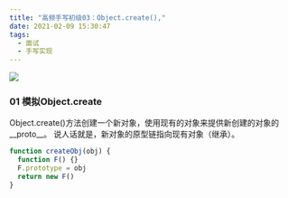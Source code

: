 ```yaml
---
title: "高频手写初级03：Object.create(),"
date: 2021-02-09 15:30:47
tags:
  - 面试
  - 手写实现
---
```


<!--banner-pic|sticker|content-img|content-img-half-->

<img class="banner-pic" src="http://oss.slybootslion.com/blog/vm76op.jpg?x-oss-process=image/auto-orient,1/quality,q_80/watermark,text_c2x5Ym9vdHNsaW9u,color_ffffff,size_40,shadow_70,t_74,x_10,y_10"/>

### 01 模拟Object.create

Object.create()方法创建一个新对象，使用现有的对象来提供新创建的对象的__proto__。
说人话就是，新对象的原型链指向现有对象（继承）。

```js
function createObj(obj) {
  function F() {}
  F.prototype = obj
  return new F()
}
```

<!-- more -->
